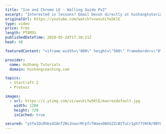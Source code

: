 ```yaml
---
title: "Ice and Chrome LE - Walling Guide PvZ"
excerpt: "Interested in lessons? Email Devon directly at hushangtutorials@outlook.com ------------------------------------------------------------------------------------------------------- Want to support HuShang Tutorials directly? Patreon is a website where you can contribute a monthly donation that will help"
originalUrl: https://youtube.com/watch?v=wxutLYw5KlE
type: video
price: Free
length: PT4M5S
publishedDateTime: 2020-05-28T17:38:21Z
heat: 48

featuredContent: "<iframe width=\"800\" height=\"500\" frameborder=\"0\" src=\"https://www.youtube.com/embed/wxutLYw5KlE\" allow=\"accelerometer; autoplay; encrypted-media; gyroscope; picture-in-picture\" allowfullscreen></iframe>"

provider:
  name: HuShang Tutorials
  domain: hushangcoaching.com

topics:
  - StarCraft 2
  - Protoss

images:
  - url: https://i.ytimg.com/vi/wxutLYw5KlE/maxresdefault.jpg
    width: 1280
    height: 720
    isCached: true

secured: "ySfw1Du9hbsd2AnT2Ns2nourMrpfcTWaexOBXUZZcBITuCr1ph77tNtN/OBYn/nLRZN5H74hu2IdgchjT3/WlhowuzGcWBdwaO8HSTcJWfgMzdAl5w1wUq5yzjk8Tg60V16fMtafWEnd8SZvWyK7w2P/80k5p8z8UnYWstDotkq8QXN/bHp+95NWd7W3t8l2bOx9jMhs5j2LKP+a2bBua7AE30ea/ymGyWa4Iv2LuNMoIM3LZqwYrlpHQQiFteAHyvoQoAXPpZsSr8I9id7hNyIJtou212NXAhIwe0NkaKi59r3vULlXU+wcj2XsE354Ga/tEvRr5wfKwEzFXGRcelCnswJD9qNxRZ8IWzeVOLILc0XgwG44nz7jSmZzXlEuO8LqmX8iK5hTwbXi8ESyAatYEOgGmUVe/6UgjcXrUYw=;QUS+PUdudkL+WyiDaW8U5g=="
---
```



